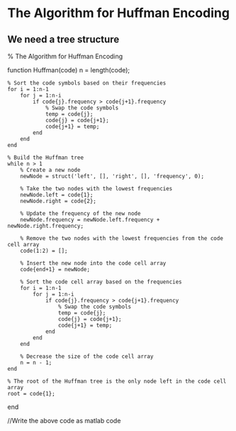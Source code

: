  # The Algorithm for Huffman Encoding

## We need a tree structure

% The Algorithm for Huffman Encoding

function Huffman(code)
    n = length(code);

    % Sort the code symbols based on their frequencies
    for i = 1:n-1
        for j = 1:n-i
            if code{j}.frequency > code{j+1}.frequency
                % Swap the code symbols
                temp = code{j};
                code{j} = code{j+1};
                code{j+1} = temp;
            end
        end
    end

    % Build the Huffman tree
    while n > 1
        % Create a new node
        newNode = struct('left', [], 'right', [], 'frequency', 0);

        % Take the two nodes with the lowest frequencies
        newNode.left = code{1};
        newNode.right = code{2};

        % Update the frequency of the new node
        newNode.frequency = newNode.left.frequency + newNode.right.frequency;

        % Remove the two nodes with the lowest frequencies from the code cell array
        code(1:2) = [];

        % Insert the new node into the code cell array
        code{end+1} = newNode;

        % Sort the code cell array based on the frequencies
        for i = 1:n-1
            for j = 1:n-i
                if code{j}.frequency > code{j+1}.frequency
                    % Swap the code symbols
                    temp = code{j};
                    code{j} = code{j+1};
                    code{j+1} = temp;
                end
            end
        end

        % Decrease the size of the code cell array
        n = n - 1;
    end

    % The root of the Huffman tree is the only node left in the code cell array
    root = code{1};
end

//Write the above code as matlab code
